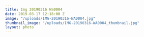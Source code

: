 ```yaml
---
title: Img 20190316 Wa0004
date: 2019-03-17 12:18:00 Z
image: "/uploads/IMG-20190316-WA0004.jpg"
thumbnail_image: "/uploads/IMG-20190316-WA0004_thumbnail.jpg"
layout: photo
---
```


